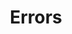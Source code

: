 ---
title: Errors
position_number: 4
parameters:
  - name:
    content:
content_markdown: >-
  The freight exchange uses conventional HTTP response codes to indicate the
  success or failure of an API request. In general: Codes in the "***2xx***"
  range indicate success. Codes in the "***4xx"***&nbsp;range indicate an error
  that failed given the information provided (e.g., a required parameter was
  omitted.). Codes in the "***5xx***" range indicate an error with Telertoue's
  servers (these are rare).&nbsp;


  | Code | Name | Description |

  | --- | --- | --- |

  | 200 | OK | Successful operation |

  | 201 | Created | Resource is successfully added |

  | 400 | Bad Request | Malformed request or missing parameters |

  | 401 | Unauthorized | Authentication failed. Invalid token. |

  | 403 | Forbidden | No permission to this resource. |

  | 404 | Not Found | The specified resource is not found or does not exist |

  | 405 | Method Not Allowed | Method is not allowed or not implemented on this
  endpoint |

  | 500 | Internal Server Error | Server problem or bad request that cannot be
  parsed |
left_code_blocks:
  - code_block:
    title:
    language: json
right_code_blocks:
  - code_block:
    title:
    language:
---